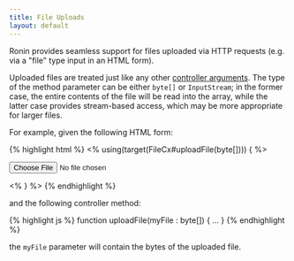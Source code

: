 ```yaml
---
title: File Uploads
layout: default
---
```


Ronin provides seamless support for files uploaded via HTTP requests (e.g. via
a "file" type input in an HTML form).

Uploaded files are treated just like any other [controller arguments](Controller-Arguments.html). The
type of the method parameter can be either `byte[]` or `InputStream`; in the
former case, the entire contents of the file will be read into the array,
while the latter case provides stream-based access, which may be more
appropriate for larger files.

For example, given the following HTML form:

{% highlight html %}
    <% using(target(FileCx#uploadFile(byte[]))) { %>
      <form enctype="multipart/form-data" action="${TargetURL}" method="POST">
        <input type="file" name="${n(0)}"/>
      </form>
    <% } %>
{% endhighlight %}

and the following controller method:

{% highlight js %}
    function uploadFile(myFile : byte[]) {
      ...
    }
{% endhighlight %}

the `myFile` parameter will contain the bytes of the uploaded file.

